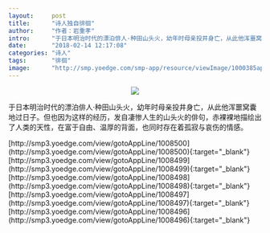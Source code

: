 ```yaml
---
layout:     post
title:      "诗人独自徘徊"
author:     "作者：岩重孝"
intro:      "于日本明治时代的漂泊俳人·种田山头火，幼年时母亲投井身亡，从此他浑噩窝囊地过日子。但也因为这样的经历，发自凄惨人生的山头火的俳句，赤裸裸地描绘出了人类的天性，在富于自由、温厚的背面，也同时存在着孤寂与哀伤的情感。"
date:       "2018-02-14 12:17:08"
categories: "诗人"
tags:       "徘徊"
image:      "http://smp.yoedge.com/smp-app/resource/viewImage/1000385appline.png"
---
```

<div style="text-align: center">
<p><img src="http://smp.yoedge.com/smp-app/resource/viewImage/1000385appline.png"/></p>
</div>
<p class="post-meta">
<span>于日本明治时代的漂泊俳人·种田山头火，幼年时母亲投井身亡，从此他浑噩窝囊地过日子。但也因为这样的经历，发自凄惨人生的山头火的俳句，赤裸裸地描绘出了人类的天性，在富于自由、温厚的背面，也同时存在着孤寂与哀伤的情感。</span>
</p>
[http://smp3.yoedge.com/view/gotoAppLine/1008500](http://smp3.yoedge.com/view/gotoAppLine/1008500){:target="_blank"}
[http://smp3.yoedge.com/view/gotoAppLine/1008499](http://smp3.yoedge.com/view/gotoAppLine/1008499){:target="_blank"}
[http://smp3.yoedge.com/view/gotoAppLine/1008498](http://smp3.yoedge.com/view/gotoAppLine/1008498){:target="_blank"}
[http://smp3.yoedge.com/view/gotoAppLine/1008497](http://smp3.yoedge.com/view/gotoAppLine/1008497){:target="_blank"}
[http://smp3.yoedge.com/view/gotoAppLine/1008496](http://smp3.yoedge.com/view/gotoAppLine/1008496){:target="_blank"}


